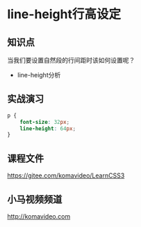 line-height行高设定
==================

## 知识点

当我们要设置自然段的行间距时该如何设置呢？

* line-height分析

## 实战演习

~~~css
p {
    font-size: 32px;
    line-height: 64px;
}
~~~

## 课程文件

https://gitee.com/komavideo/LearnCSS3

## 小马视频频道

http://komavideo.com
